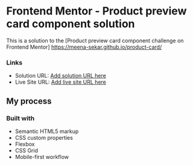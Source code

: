 # Frontend Mentor - Product preview card component solution

This is a solution to the [Product preview card component challenge on Frontend Mentor] https://meena-sekar.github.io/product-card/

### Links

- Solution URL: [Add solution URL here](https://github.com/Meena-sekar/product-card)
- Live Site URL: [Add live site URL here](https://meena-sekar.github.io/product-card/)

## My process

### Built with

- Semantic HTML5 markup
- CSS custom properties
- Flexbox
- CSS Grid
- Mobile-first workflow

